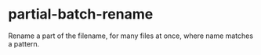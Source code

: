 # partial-batch-rename
Rename a part of the filename, for many files at once, where name matches a pattern.
